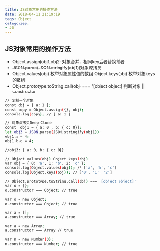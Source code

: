 ```yaml
---
title: JS对象常用的操作方法
date: 2018-04-11 21:19:19
tags: Object 
categories: 
- JS
---
```

## JS对象常用的操作方法
* Object.assign(obj1,obj2) 对象合并，相同key后者替换前者
* JSON.parse(JSON.stringify(obj1))对象深拷贝
* Object.values(obj) 枚举对象属性值的数组 Object.keys(obj) 枚举对象keys的数组
* Object.prototype.toString.call(obj) === '[object object] 判断对象 || constructor

``` bash 
// 复制一个对象
const obj = { a: 1 };
const copy = Object.assign({}, obj);
console.log(copy); // { a: 1 }

// 对象深拷贝Deep Clone
const  obj1 = { a: 0 , b: { c: 0}};
let obj3 = JSON.parse(JSON.stringify(obj1));
obj1.a = 4;
obj1.b.c = 4;

//obj3: { a: 0, b: { c: 0}}

// Object.values(obj) Object.keys(obj)
var obj = { 0: 'a', 1: 'b', 2: 'c' };
console.log(Object.values(obj)); // ['a', 'b', 'c'] 
console.log(Object.keys(obj)); // ['0', '1', '2']

// Object.prototype.toString.call(obj) === '[object object]'
var o = {};
o.constructor === Object; // true

var o = new Object;
o.constructor === Object; // true

var a = [];
a.constructor === Array; // true

var a = new Array;
a.constructor === Array // true

var n = new Number(3);
n.constructor === Number; // true

```

